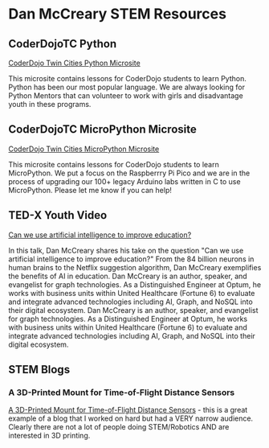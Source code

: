# Dan McCreary STEM Resources

## CoderDojoTC Python

[CoderDojo Twin Cities Python Microsite](https://www.coderdojotc.org/python/)

This microsite contains lessons for CoderDojo students to learn Python.  Python has been our most popular language.  We are always looking for Python Mentors that can volunteer to work with girls and disadvantage youth in these programs.

## CoderDojoTC MicroPython Microsite

[CoderDojo Twin Cities MicroPython Microsite](https://www.coderdojotc.org/micropython/)

This microsite contains lessons for CoderDojo students to learn MicroPython.  We put a focus on the Raspberrry Pi Pico and we are in the process of upgrading our 100+ legacy Arduino labs written in C to use MicroPython.  Please let me know if you can help!

## TED-X Youth Video

[Can we use artificial intelligence to improve education?](https://www.youtube.com/watch?v=-ySgwSWCeqs)

In this talk, Dan McCreary shares his take on the question "Can we use artificial intelligence to improve education?" From the 84 billion neurons in human brains to the Netflix suggestion algorithm, Dan McCreary exemplifies the benefits of AI in education. Dan McCreary is an author, speaker, and evangelist for graph technologies. As a Distinguished Engineer at Optum, he works with business units within United Healthcare (Fortune 6) to evaluate and integrate advanced technologies including AI, Graph, and NoSQL into their digital ecosystem. Dan McCreary is an author, speaker, and evangelist for graph technologies. As a Distinguished Engineer at Optum, he works with business units within United Healthcare (Fortune 6) to evaluate and integrate advanced technologies including AI, Graph, and NoSQL into their digital ecosystem.

## STEM Blogs

### A 3D-Printed Mount for Time-of-Flight Distance Sensors
[A 3D-Printed Mount for Time-of-Flight Distance Sensors](https://dmccreary.medium.com/a-3d-printed-mount-for-time-of-flight-distance-sensor-8acea5480709) - this is a great example of a blog that I worked on hard but had a VERY narrow audience.  Clearly there are not a lot of people doing STEM/Robotics AND are interested in 3D printing.